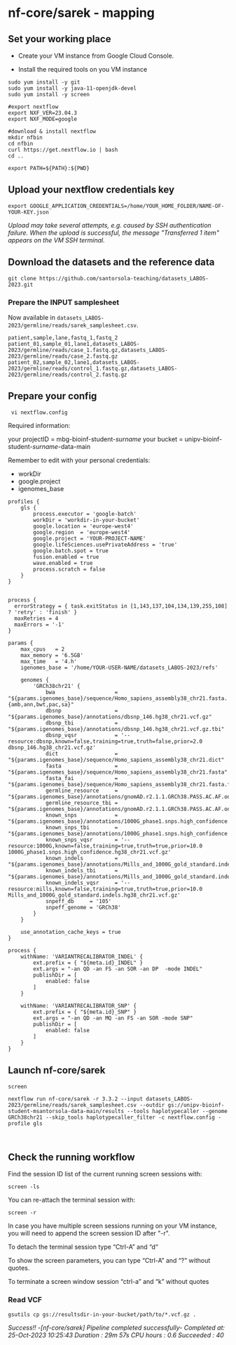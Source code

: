 # nf-core/sarek - mapping


## Set your working place

- Create your VM instance from Google Cloud Console.


- Install the required tools on you VM instance


```{bash}
sudo yum install -y git
sudo yum install -y java-11-openjdk-devel
sudo yum install -y screen

#export nextflow
export NXF_VER=23.04.3
export NXF_MODE=google

#download & install nextflow
mkdir nfbin
cd nfbin
curl https://get.nextflow.io | bash
cd ..

export PATH=${PATH}:${PWD}
```

## Upload your nextflow credentials key

```{bash}
export GOOGLE_APPLICATION_CREDENTIALS=/home/YOUR_HOME_FOLDER/NAME-OF-YOUR-KEY.json
```

_Upload may take several attempts, e.g. caused by SSH authentication failure. When the upload is successful, the message *"Transferred 1 item"* appears on the VM SSH terminal._

## Download the datasets and the reference data

```{bash}
git clone https://github.com/santorsola-teaching/datasets_LABOS-2023.git
```

### Prepare the INPUT samplesheet 

Now available in ```datasets_LABOS-2023/germline/reads/sarek_samplesheet.csv```.

```
patient,sample,lane,fastq_1,fastq_2
patient_01,sample_01,lane1,datasets_LABOS-2023/germline/reads/case_1.fastq.gz,datasets_LABOS-2023/germline/reads/case_2.fastq.gz
patient_02,sample_02,lane1,datasets_LABOS-2023/germline/reads/control_1.fastq.gz,datasets_LABOS-2023/germline/reads/control_2.fastq.gz
```


## Prepare your config

``` vi nextflow.config```

Required information:

your projectID = mbg-bioinf-student-_surname_
your bucket = unipv-bioinf-student-_surname_-data-main


Remember to edit with your personal credentials:
- workDir
- google.project
- igenomes_base

``` 
profiles {
    gls {
        process.executor = 'google-batch'
        workDir = 'workdir-in-your-bucket'
        google.location = 'europe-west4'
        google.region  = 'europe-west4'
        google.project = 'YOUR-PROJECT-NAME'
        google.lifeSciences.usePrivateAddress = 'true'
        google.batch.spot = true
        fusion.enabled = true
        wave.enabled = true
        process.scratch = false
    }
}


process {
  errorStrategy = { task.exitStatus in [1,143,137,104,134,139,255,108] ? 'retry' : 'finish' }
  maxRetries = 4
  maxErrors = '-1'
}

params {
    max_cpus   = 2
    max_memory = '6.5GB'
    max_time   = '4.h'
    igenomes_base = '/home/YOUR-USER-NAME/datasets_LABOS-2023/refs'

    genomes {
        'GRCh38chr21' {
            bwa                   = "${params.igenomes_base}/sequence/Homo_sapiens_assembly38_chr21.fasta.{amb,ann,bwt,pac,sa}"
            dbsnp                 = "${params.igenomes_base}/annotations/dbsnp_146.hg38_chr21.vcf.gz"
            dbsnp_tbi             = "${params.igenomes_base}/annotations/dbsnp_146.hg38_chr21.vcf.gz.tbi"
            dbsnp_vqsr            = '--resource:dbsnp,known=false,training=true,truth=false,prior=2.0 dbsnp_146.hg38_chr21.vcf.gz'
            dict                  = "${params.igenomes_base}/sequence/Homo_sapiens_assembly38_chr21.dict"
            fasta                 = "${params.igenomes_base}/sequence/Homo_sapiens_assembly38_chr21.fasta"
            fasta_fai             = "${params.igenomes_base}/sequence/Homo_sapiens_assembly38_chr21.fasta.fai"
            germline_resource     = "${params.igenomes_base}/annotations/gnomAD.r2.1.1.GRCh38.PASS.AC.AF.only_chr21.vcf.gz"
            germline_resource_tbi = "${params.igenomes_base}/annotations/gnomAD.r2.1.1.GRCh38.PASS.AC.AF.only_chr21.vcf.gz.tbi"
            known_snps            = "${params.igenomes_base}/annotations/1000G_phase1.snps.high_confidence.hg38_chr21.vcf.gz"
            known_snps_tbi        = "${params.igenomes_base}/annotations/1000G_phase1.snps.high_confidence.hg38_chr21.vcf.gz.tbi"
            known_snps_vqsr       = '--resource:1000G,known=false,training=true,truth=true,prior=10.0 1000G_phase1.snps.high_confidence.hg38_chr21.vcf.gz'
            known_indels          = "${params.igenomes_base}/annotations/Mills_and_1000G_gold_standard.indels.hg38_chr21.vcf.gz"
            known_indels_tbi      = "${params.igenomes_base}/annotations/Mills_and_1000G_gold_standard.indels.hg38_chr21.vcf.gz.tbi"
            known_indels_vqsr     = '--resource:mills,known=false,training=true,truth=true,prior=10.0 Mills_and_1000G_gold_standard.indels.hg38_chr21.vcf.gz'
            snpeff_db     = '105'
            snpeff_genome = 'GRCh38'
        }
    }

    use_annotation_cache_keys = true
}

process {
    withName: 'VARIANTRECALIBRATOR_INDEL' {
        ext.prefix = { "${meta.id}_INDEL" }
        ext.args = "-an QD -an FS -an SOR -an DP  -mode INDEL"
        publishDir = [
            enabled: false
        ]
    }

    withName: 'VARIANTRECALIBRATOR_SNP' {
        ext.prefix = { "${meta.id}_SNP" }
        ext.args = "-an QD -an MQ -an FS -an SOR -mode SNP"
        publishDir = [
            enabled: false
        ]
    }
}
``` 

## Launch nf-core/sarek


```{bash}
screen 

nextflow run nf-core/sarek -r 3.3.2 --input datasets_LABOS-2023/germline/reads/sarek_samplesheet.csv --outdir gs://unipv-bioinf-student-msantorsola-data-main/results --tools haplotypecaller --genome GRCh38chr21 --skip_tools haplotypecaller_filter -c nextflow.config -profile gls



```

## Check the running workflow

Find the session ID list of the current running screen sessions with:

```
screen -ls
```

You can re-attach the terminal session with:
```
screen -r
```

In case you have multiple screen sessions running on your VM instance, you will need to append the screen session ID after "-r".


To detach the terminal session type
“Ctrl-A” and “d“

To show the screen parameters, you can type
“Ctrl-A” and “?” without quotes.


To terminate a screen window session
“ctrl-a” and “k” without quotes


### Read VCF
```gsutils cp gs://resultsdir-in-your-bucket/path/to/*.vcf.gz .```



_Success!!_
_-[nf-core/sarek] Pipeline completed successfully-
Completed at: 25-Oct-2023 10:25:43
Duration    : 29m 57s
CPU hours   : 0.6
Succeeded   : 40_






